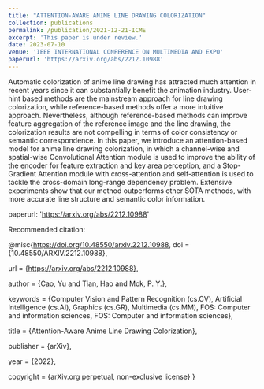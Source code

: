 ```yaml
---
title: "ATTENTION-AWARE ANIME LINE DRAWING COLORIZATION"
collection: publications
permalink: /publication/2021-12-21-ICME
excerpt: 'This paper is under review.'
date: 2023-07-10
venue: 'IEEE INTERNATIONAL CONFERENCE ON MULTIMEDIA AND EXPO'
paperurl: 'https://arxiv.org/abs/2212.10988'
---
```

Automatic colorization of anime line drawing has attracted much attention in recent years since it can substantially benefit the animation industry. User-hint based methods are the mainstream approach for line drawing colorization, while reference-based methods offer a more intuitive approach. Nevertheless, although reference-based methods can improve feature aggregation of the reference image and the line drawing, the colorization results are not compelling in terms of color consistency or semantic correspondence. In this paper, we introduce an attention-based model for anime line drawing colorization, in which a channel-wise and spatial-wise Convolutional Attention module is used to improve the ability of the encoder for feature extraction and key area perception, and a Stop-Gradient Attention module with cross-attention and self-attention is used to tackle the cross-domain long-range dependency problem. Extensive experiments show that our method outperforms other SOTA methods, with more accurate line structure and semantic color information.

paperurl: 'https://arxiv.org/abs/2212.10988'

Recommended citation:

@misc{https://doi.org/10.48550/arxiv.2212.10988,
  doi = {10.48550/ARXIV.2212.10988},
  
  url = {https://arxiv.org/abs/2212.10988},
  
  author = {Cao, Yu and Tian, Hao and Mok, P. Y.},
  
  keywords = {Computer Vision and Pattern Recognition (cs.CV), Artificial Intelligence (cs.AI), Graphics (cs.GR), Multimedia (cs.MM), FOS: Computer and information sciences, FOS: Computer and information sciences},
  
  title = {Attention-Aware Anime Line Drawing Colorization},
  
  publisher = {arXiv},
  
  year = {2022},
  
  copyright = {arXiv.org perpetual, non-exclusive license}
}
